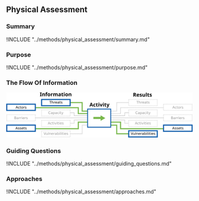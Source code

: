 ## Physical Assessment

### Summary

!INCLUDE "../methods/physical_assessment/summary.md"

### Purpose

!INCLUDE "../methods/physical_assessment/purpose.md"

### The Flow Of Information

![Physical Assessment Information Flow](content/images/info_flows/physical_assessment.svg)

### Guiding Questions

!INCLUDE "../methods/physical_assessment/guiding_questions.md"

### Approaches

!INCLUDE "../methods/physical_assessment/approaches.md"
